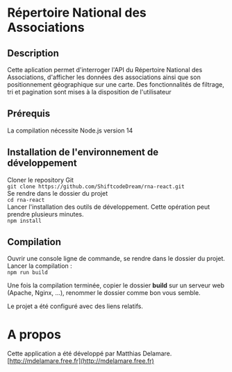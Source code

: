 # Répertoire National des Associations

## Description
Cette aplication permet d'interroger l'API du Répertoire National des Associations,
d'afficher les données des associations ainsi que son positionnement géographique
sur une carte.
Des fonctionnalités de filtrage, tri et pagination sont mises à la disposition de l'utilisateur

## Prérequis
La compilation nécessite Node.js version 14

## Installation de l'environnement de développement
Cloner le repository Git  
`git clone https://github.com/ShiftcodeDream/rna-react.git`  
Se rendre dans le dossier du projet  
`cd rna-react`  
Lancer l'installation des outils de développement. Cette opération peut prendre plusieurs minutes.  
`npm install`

## Compilation
Ouvrir une console ligne de commande, se rendre dans le dossier du projet.
Lancer la compilation :  
`npm run build`

Une fois la compilation terminée, copier le dossier **build** sur un serveur web (Apache, Nginx, ...),
renommer le dossier comme bon vous semble.

Le projet a été configuré avec des liens relatifs.

# A propos
Cette application a été développé par Matthias Delamare.
[http://mdelamare.free.fr](http://mdelamare.free.fr)
